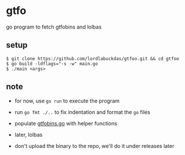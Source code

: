 # gtfo

go program to fetch gtfobins and lolbas

## setup

```
$ git clone https://github.com/lordlabuckdas/gtfoo.git && cd gtfoo
$ go build -ldflags="-s -w" main.go
$ ./main <args>
```

## note

* for now, use `go run` to execute the program

* run `go fmt ./..` to fix indentation and format the `go` files

* populate [gtfobins.go](./gtfobins/gtfobins.go) with helper functions

* later, lolbas

* don't upload the binary to the repo, we'll do it under releases later
